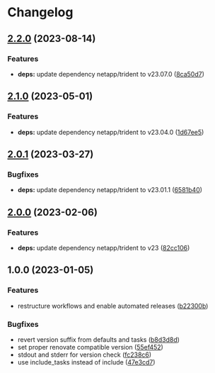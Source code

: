 # Changelog

## [2.2.0](https://github.com/rolehippie/trident/compare/v2.1.0...v2.2.0) (2023-08-14)


### Features

* **deps:** update dependency netapp/trident to v23.07.0 ([8ca50d7](https://github.com/rolehippie/trident/commit/8ca50d7798b883a49902ab05df04a4642612afaa))

## [2.1.0](https://github.com/rolehippie/trident/compare/v2.0.1...v2.1.0) (2023-05-01)


### Features

* **deps:** update dependency netapp/trident to v23.04.0 ([1d67ee5](https://github.com/rolehippie/trident/commit/1d67ee55407cdd663ada999efd03c3a08f050ee1))

## [2.0.1](https://github.com/rolehippie/trident/compare/v2.0.0...v2.0.1) (2023-03-27)


### Bugfixes

* **deps:** update dependency netapp/trident to v23.01.1 ([6581b40](https://github.com/rolehippie/trident/commit/6581b409ed95bdf62b578a4e9d1e0ce22917c363))

## [2.0.0](https://github.com/rolehippie/trident/compare/v1.0.0...v2.0.0) (2023-02-06)


### Features

* **deps:** update dependency netapp/trident to v23 ([82cc106](https://github.com/rolehippie/trident/commit/82cc106dc29e28c9c88bf82c4d41d93999ee9ac3))

## 1.0.0 (2023-01-05)


### Features

* restructure workflows and enable automated releases ([b22300b](https://github.com/rolehippie/trident/commit/b22300b69c1280c44ee29af41f9cd6aedd3da9ba))


### Bugfixes

* revert version suffix from defaults and tasks ([b8d3d8d](https://github.com/rolehippie/trident/commit/b8d3d8d55f2d2fe4d2463f1887496e6c5bd9ca9a))
* set proper renovate compatible version ([55ef452](https://github.com/rolehippie/trident/commit/55ef452da3b68131e026c61ec99f26980fda7211))
* stdout and stderr for version check ([fc238c6](https://github.com/rolehippie/trident/commit/fc238c6c4de3d0abea2fb337c8a2d44137f60b0d))
* use include_tasks instead of include ([47e3cd7](https://github.com/rolehippie/trident/commit/47e3cd74530048c06ac8a037cac5087a385a9d16))
